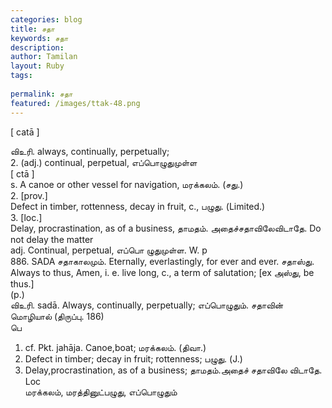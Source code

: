 ```yaml
---
categories: blog
title: சதா
keywords: சதா
description: 
author: Tamilan
layout: Ruby
tags: 
 
permalink: சதா
featured: /images/ttak-48.png
---
```

  
[ catā ]  
  
விஉரி. always, continually, perpetually;  
2. (adj.) continual, perpetual, எப்பொழுதுமுள்ள  
[ ctā ]  
s. A canoe or other vessel for navigation, மரக்கலம். (சது.)  
2. [prov.]  
Defect in timber, rottenness, decay in fruit, c., பழுது. (Limited.)  
3. [loc.]  
Delay, procrastination, as of a business, தாமதம். அதைச்சதாவிலேவிடாதே. Do not delay the matter  
adj. Continual, perpetual, எப்பொ ழுதுமுள்ள. W. p  
886. SADA சதாகாலமும். Eternally, everlastingly, for ever and ever. சதாஸ்து. Always to thus, Amen, i. e. live long, c., a term of salutation; [ex அஸ்து, be thus.]  
(p.)  
விஉரி. sadā. Always, continually, perpetually; எப்பொழுதும். சதாவின் மொழியால் (திருப்பு. 186)  
பெ  
1. cf. Pkt. jahāja. Canoe,boat; மரக்கலம். (திவா.)  
2. Defect in timber; decay in fruit; rottenness; பழுது. (J.)  
3. Delay,procrastination, as of a business; தாமதம்.அதைச் சதாவிலே விடாதே. Loc  
மரக்கலம், மரத்தினுட்பழுது, எப்பொழுதும்